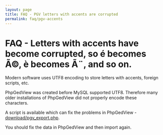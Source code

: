 ```yaml
---
layout: page
title: FAQ - PGV letters with accents are corrupted
permalink: faq/pgv-accents
---
```


# FAQ - Letters with accents have become corrupted, so é becomes Ã©, è becomes Ã¨, and so on. #

Modern software uses UTF8 encoding to store letters with accents, foreign scripts, etc.

PhpGedView was created before MySQL supported UTF8.  Therefore many older installations of PhpGedView did not properly encode these characters.

A script is available which can fix the problems in PhpGedView - [download/pgv_export.php](pgv_export.php).

You should fix the data in PhpGedView and then import again.
